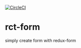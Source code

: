 [![CircleCI](https://circleci.com/gh/linehat/rct-form.svg?style=svg)](https://circleci.com/gh/linehat/rct-form)

# rct-form
simply create form with redux-form
